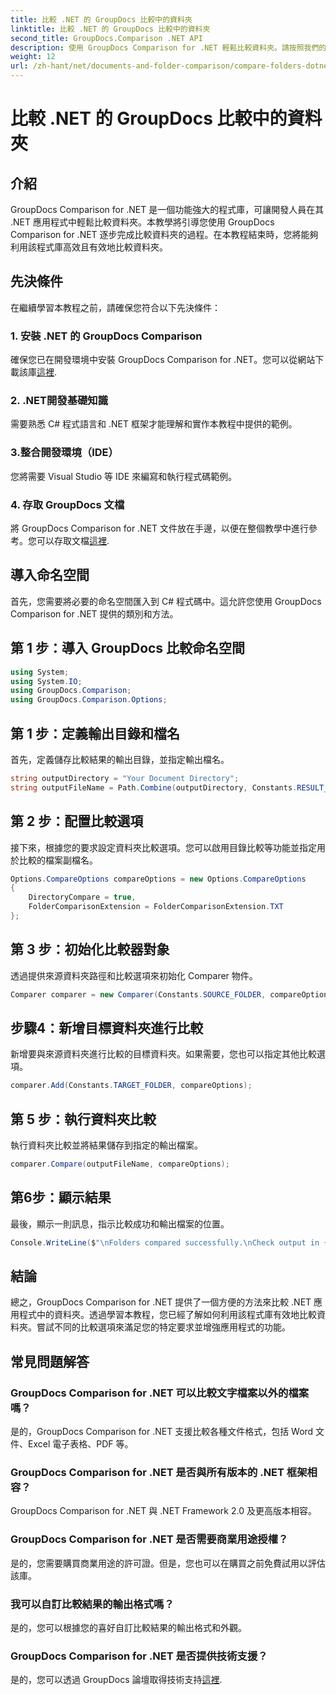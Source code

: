 ```yaml
---
title: 比較 .NET 的 GroupDocs 比較中的資料夾
linktitle: 比較 .NET 的 GroupDocs 比較中的資料夾
second_title: GroupDocs.Comparison .NET API
description: 使用 GroupDocs Comparison for .NET 輕鬆比較資料夾。請按照我們的步驟進行有效的資料夾比較。增強您的 .NET 應用程式。
weight: 12
url: /zh-hant/net/documents-and-folder-comparison/compare-folders-dotnet/
---
```


# 比較 .NET 的 GroupDocs 比較中的資料夾

## 介紹
GroupDocs Comparison for .NET 是一個功能強大的程式庫，可讓開發人員在其 .NET 應用程式中輕鬆比較資料夾。本教學將引導您使用 GroupDocs Comparison for .NET 逐步完成比較資料夾的過程。在本教程結束時，您將能夠利用該程式庫高效且有效地比較資料夾。
## 先決條件
在繼續學習本教程之前，請確保您符合以下先決條件：
### 1. 安裝 .NET 的 GroupDocs Comparison
確保您已在開發環境中安裝 GroupDocs Comparison for .NET。您可以從網站下載該庫[這裡](https://releases.groupdocs.com/comparison/net/).
### 2. .NET開發基礎知識
需要熟悉 C# 程式語言和 .NET 框架才能理解和實作本教程中提供的範例。
### 3.整合開發環境（IDE）
您將需要 Visual Studio 等 IDE 來編寫和執行程式碼範例。
### 4. 存取 GroupDocs 文檔
將 GroupDocs Comparison for .NET 文件放在手邊，以便在整個教學中進行參考。您可以存取文檔[這裡](https://tutorials.groupdocs.com/comparison/net/).

## 導入命名空間
首先，您需要將必要的命名空間匯入到 C# 程式碼中。這允許您使用 GroupDocs Comparison for .NET 提供的類別和方法。
## 第 1 步：導入 GroupDocs 比較命名空間
```csharp
using System;
using System.IO;
using GroupDocs.Comparison;
using GroupDocs.Comparison.Options;
```

## 第 1 步：定義輸出目錄和檔名
首先，定義儲存比較結果的輸出目錄，並指定輸出檔名。
```csharp
string outputDirectory = "Your Document Directory";
string outputFileName = Path.Combine(outputDirectory, Constants.RESULT_FOLDER);
```
## 第 2 步：配置比較選項
接下來，根據您的要求設定資料夾比較選項。您可以啟用目錄比較等功能並指定用於比較的檔案副檔名。
```csharp
Options.CompareOptions compareOptions = new Options.CompareOptions
{
    DirectoryCompare = true,
    FolderComparisonExtension = FolderComparisonExtension.TXT
};
```
## 第 3 步：初始化比較器對象
透過提供來源資料夾路徑和比較選項來初始化 Comparer 物件。
```csharp
Comparer comparer = new Comparer(Constants.SOURCE_FOLDER, compareOptions);
```
## 步驟4：新增目標資料夾進行比較
新增要與來源資料夾進行比較的目標資料夾。如果需要，您也可以指定其他比較選項。
```csharp
comparer.Add(Constants.TARGET_FOLDER, compareOptions);
```
## 第 5 步：執行資料夾比較
執行資料夾比較並將結果儲存到指定的輸出檔案。
```csharp
comparer.Compare(outputFileName, compareOptions);
```
## 第6步：顯示結果
最後，顯示一則訊息，指示比較成功和輸出檔案的位置。
```csharp
Console.WriteLine($"\nFolders compared successfully.\nCheck output in {Directory.GetCurrentDirectory()}.");
```

## 結論
總之，GroupDocs Comparison for .NET 提供了一個方便的方法來比較 .NET 應用程式中的資料夾。透過學習本教程，您已經了解如何利用該程式庫有效地比較資料夾。嘗試不同的比較選項來滿足您的特定要求並增強應用程式的功能。
## 常見問題解答
### GroupDocs Comparison for .NET 可以比較文字檔案以外的檔案嗎？
是的，GroupDocs Comparison for .NET 支援比較各種文件格式，包括 Word 文件、Excel 電子表格、PDF 等。
### GroupDocs Comparison for .NET 是否與所有版本的 .NET 框架相容？
GroupDocs Comparison for .NET 與 .NET Framework 2.0 及更高版本相容。
### GroupDocs Comparison for .NET 是否需要商業用途授權？
是的，您需要購買商業用途的許可證。但是，您也可以在購買之前免費試用以評估該庫。
### 我可以自訂比較結果的輸出格式嗎？
是的，您可以根據您的喜好自訂比較結果的輸出格式和外觀。
### GroupDocs Comparison for .NET 是否提供技術支援？
是的，您可以透過 GroupDocs 論壇取得技術支持[這裡](https://forum.groupdocs.com/c/comparison/12).